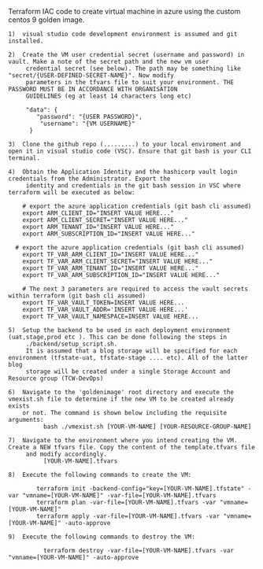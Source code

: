 Terraform IAC code to create virtual machine in azure using the custom centos 9 golden image.

    1)  visual studio code development environment is assumed and git installed. 

    2)  Create the VM user credential secret (username and password) in vault. Make a note of the secret path and the new vm user 
         credential secret (see below). The path may be something like "secret/{USER-DEFINED-SECRET-NAME}". Now modify 
         parameters in the tfvars file to suit your environment. THE PASSWORD MUST BE IN ACCORDANCE WITH ORGANISATION
         GUIDELINES (eg at least 14 characters long etc)

	     "data": {
       		"password": "{USER PASSWORD}",
      		 "username": "{VM USERNAME}"
    	  }

    3)  Clone the github repo (.........) to your local enviroment and open it in visual studio code (VSC). Ensure that git bash is your CLI terminal.

    4)  Obtain the Application Identity and the hashicorp vault login credentials from the Administrator. Export the 
         identity and credentials in the git bash session in VSC where terraform will be executed as below:

	    # export the azure application credentials (git bash cli assumed)
     	export ARM_CLIENT_ID="INSERT VALUE HERE..."
     	export ARM_CLIENT_SECRET="INSERT VALUE HERE..."
     	export ARM_TENANT_ID="INSERT VALUE HERE..."
     	export ARM_SUBSCRIPTION_ID="INSERT VALUE HERE..."

      # export the azure application credentials (git bash cli assumed)
     	export TF_VAR_ARM_CLIENT_ID="INSERT VALUE HERE..."
     	export TF_VAR_ARM_CLIENT_SECRET="INSERT VALUE HERE..."
     	export TF_VAR_ARM_TENANT_ID="INSERT VALUE HERE..."
     	export TF_VAR_ARM_SUBSCRIPTION_ID="INSERT VALUE HERE..."

     	# The next 3 parameters are required to access the vault secrets within terraform (git bash cli assumed)
     	export TF_VAR_VAULT_TOKEN=INSERT VALUE HERE...
     	export TF_VAR_VAULT_ADDR='INSERT VALUE HERE...'
    	export TF_VAR_VAULT_NAMESPACE=INSERT VALUE HERE...

    5)  Setup the backend to be used in each deployment environment (uat,stage,prod etc ). This can be done following the steps in   
         ./backend/setup_script.sh. 
         It is assumed that a blog storage will be specified for each environment (tfstate-uat, tfstate-stage .... etc). All of the latter blog 
         storage will be created under a single Storage Account and Resource group (TCW-DevOps)

    6)  Navigate to the 'goldenimage' root directory and execute the vmexist.sh file to determine if the new VM to be created already exists 
        or not. The command is shown below including the requisite arguments:
	          bash ./vmexist.sh [YOUR-VM-NAME] [YOUR-RESOURCE-GROUP-NAME]

    7)  Navigate to the environment where you intend creating the VM. Create a NEW tfvars file. Copy the content of the template.tfvars file 
         and modify accordingly.
	          [YOUR-VM-NAME].tfvars

    8)  Execute the following commands to create the VM:
	
            terraform init -backend-config="key=[YOUR-VM-NAME].tfstate" -var "vmname=[YOUR-VM-NAME]" -var-file=[YOUR-VM-NAME].tfvars
            terraform plan -var-file=[YOUR-VM-NAME].tfvars -var "vmname=[YOUR-VM-NAME]"
            terraform apply -var-file=[YOUR-VM-NAME].tfvars -var "vmname=[YOUR-VM-NAME]" -auto-approve

    9)  Execute the following commands to destroy the VM:

	          terraform destroy -var-file=[YOUR-VM-NAME].tfvars -var "vmname=[YOUR-VM-NAME]" -auto-approve